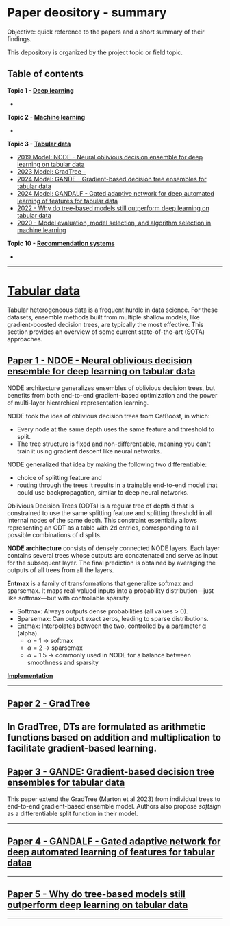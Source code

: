 # <a name = 'up'>Paper deository - summary</a>

Objective: quick reference to the papers and a short summary of their findings. 

This depository is organized by the project topic or field topic.

## Table of contents

__Topic 1 - [Deep learning](#dl)__
- [](#dl_1)

__Topic 2 - [Machine learning](#ml)__
- [](#ml_1)

__Topic 3 - [Tabular data](#tbd)__
- [2019 Model: NODE - Neural oblivious decision ensemble for deep learning on tabular data](#tbd_1)
- [2023 Model: GradTree - ](#tbd_2)
- [2024 Model: GANDE - Gradient-based decision tree ensembles for tabular data](#tbd_3)
- [2024 Model: GANDALF - Gated adaptive network for deep automated learning of features for tabular data](#tbd_4)
- [2022 - Why do tree-based models still outperform deep learning on tabular data](#tbd_5)
- [2020 - Model evaluation, model selection, and algorithm selection in machine learning](#tbd_6)


__Topic 10 - [Recommendation systems](#rec)__
- [](#rec_1)

---

# <a name = 'tbd'>[Tabular data](#up)</a>
Tabular heterogeneous data is a frequent hurdle in data science. For these datasets, ensemble methods built from multiple shallow models, like gradient-boosted decision trees, are typically the most effective. This section provides an overview of some current state-of-the-art (SOTA) approaches.


## <a name = 'tbd_1'>[Paper 1 - NDOE - Neural oblivious decision ensemble for deep learning on tabular data](#up)</a>
NODE architecture generalizes ensembles of oblivious decision trees, but benefits from both end-to-end gradient-based optimization and the power of multi-layer hierarchical representation learning. 

NODE took the idea of oblivious decision trees from CatBoost, in which:
- Every node at the same depth uses the same feature and threshold to split.
- The tree structure is fixed and non-differentiable, meaning you can't train it using gradient descent like neural networks.

NODE generalized that idea by making the following two differentiable:
- choice of splitting feature and
- routing through the trees
It results in a trainable end-to-end model that could use backpropagation, similar to deep neural networks.

Oblivious Decision Trees (ODTs) is a regular tree of depth d that is constrained to use the same splitting feature and splitting threshold in all internal nodes of the same depth. This constraint essentially allows representing an ODT as a table with 2d entries, corresponding to all possible combinations of d splits.



__NODE architecture__  consists of densely connected NODE layers. Each layer contains several trees whose outputs are concatenated and serve as input for the subsequent layer. The final prediction is obtained by averaging the outputs of all trees from all the layers.

__Entmax__ is a family of transformations that generalize softmax and sparsemax. It maps real-valued inputs into a probability distribution—just like softmax—but with controllable sparsity.
- Softmax: Always outputs dense probabilities (all values > 0).
- Sparsemax: Can output exact zeros, leading to sparse distributions.
- Entmax: Interpolates between the two, controlled by a parameter α (alpha).
  - $\alpha$ = 1 → softmax
  - $\alpha$ = 2 → sparsemax
  - $\alpha$ = 1.5 → commonly used in NODE for a balance between smoothness and sparsity

[__Implementation__]()

---
## <a name = 'tbd_2'>[Paper 2 - GradTree](#up)</a>

In GradTree, DTs are formulated as arithmetic functions based on addition and multiplication to facilitate gradient-based learning.
---

## <a name = 'tbd_3'>[Paper 3 - GANDE: Gradient-based decision tree ensembles for tabular data](#up)</a>

This paper extend the GradTree (Marton et al 2023) from individual trees to end-to-end gradient-based ensemble model. Authors also propose _softsign_ as a differentiable split function in their model.

---

## <a name = 'tbd_4'>[Paper 4 - GANDALF - Gated adaptive network for deep automated learning of features for tabular dataa](#up)</a>

---

## <a name = 'tbd_5'>[Paper 5 - Why do tree-based models still outperform deep learning on tabular data](#up)</a>



---


